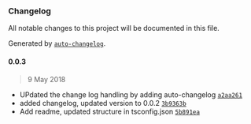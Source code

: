 ### Changelog
All notable changes to this project will be documented in this file.

Generated by [`auto-changelog`](https://github.com/CookPete/auto-changelog).

#### 0.0.3
> 9 May 2018
- UPdated the change log handling by adding auto-changelog [`a2aa261`](https://github.com/greian/sponline/commit/a2aa26148f0bb7b26d896bc60dd28593f661846d)
- added changelog, updated version to 0.0.2 [`3b9363b`](https://github.com/greian/sponline/commit/3b9363b7e986e0620e6980a4a8ca344f90ba4644)
- Add readme, updated structure in tsconfig.json [`5b891ea`](https://github.com/greian/sponline/commit/5b891ea47f880d8dc171c3734f99ffe3a0085b85)

